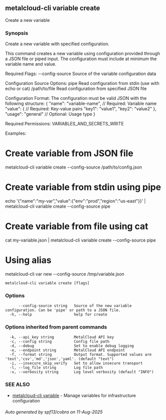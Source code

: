 ## metalcloud-cli variable create

Create a new variable

### Synopsis

Create a new variable with specified configuration.

This command creates a new variable using configuration provided through a JSON file
or piped input. The configuration must include at minimum the variable name and value.

Required Flags:
  --config-source    Source of the variable configuration data

Configuration Source Options:
  pipe              Read configuration from stdin (use with echo or cat)
  /path/to/file     Read configuration from specified JSON file

Configuration Format:
  The configuration must be valid JSON with the following structure:
  {
    "name": "variable-name",           // Required: Variable name
    "value": {                         // Required: Key-value pairs
      "key1": "value1",
      "key2": "value2"
    },
    "usage": "general"                 // Optional: Usage type
  }

Required Permissions:
  VARIABLES_AND_SECRETS_WRITE

Examples:
  # Create variable from JSON file
  metalcloud-cli variable create --config-source /path/to/config.json
  
  # Create variable from stdin using pipe
  echo '{"name":"my-var","value":{"env":"prod","region":"us-east"}}' | metalcloud-cli variable create --config-source pipe
  
  # Create variable from file using cat
  cat my-variable.json | metalcloud-cli variable create --config-source pipe
  
  # Using alias
  metalcloud-cli var new --config-source /tmp/variable.json

```
metalcloud-cli variable create [flags]
```

### Options

```
      --config-source string   Source of the new variable configuration. Can be 'pipe' or path to a JSON file.
  -h, --help                   help for create
```

### Options inherited from parent commands

```
  -k, --api_key string         MetalCloud API key
  -c, --config string          Config file path
  -d, --debug                  Set to enable debug logging
  -e, --endpoint string        MetalCloud API endpoint
  -f, --format string          Output format. Supported values are 'text','csv','md','json','yaml'. (default "text")
  -i, --insecure_skip_verify   Set to allow insecure transport
  -l, --log_file string        Log file path
  -v, --verbosity string       Log level verbosity (default "INFO")
```

### SEE ALSO

* [metalcloud-cli variable](metalcloud-cli_variable.md)	 - Manage variables for infrastructure configuration

###### Auto generated by spf13/cobra on 11-Aug-2025
